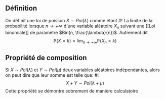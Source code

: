 ## Définition
On définit une loi de poisson $X \sim Poi(\lambda)$ comme étant #!
La limite de la probabilité lorsque $n \to + \infty$ d'une variable aléatoire $X_n$ suivant une [[Loi binomiale]] de paramètre $Bin(n, \frac{\lambda}{n})$. Autrement dit
$$\mathbb P(X =k) = \lim_{n \to +\infty} \mathbb P(X_n = k)$$
<!--ID: 1713305360748-->


## Propriété de composition
Si $X \sim Poi(\lambda)$ et $Y \sim Poi(\mu)$ deux variables aléatoires indépendantes, alors on peut dire que leur somme est telle que: #!
$$X +Y \sim Poi(\lambda + \mu)$$
Cette propriété se démontre sobrement de manière calculatoire
<!--ID: 1713305360751-->
